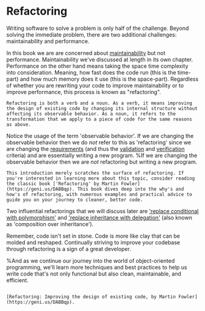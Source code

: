 # Refactoring

Writing software to solve a problem is only half of the challenge.
Beyond solving the immediate problem, there are two additional challenges: maintainability and performance.

In this book we are are concerned about [maintainability](maintainability) but not performance.
Maintainability we've discussed at length in its own chapter.
Performance on the other hand means taking the space time complexity into consideration.
Meaning, how fast does the code run (this is the time-part) and how much memory does it use (this is the space-part).
Regardless of whether you are rewriting your code to improve maintainability or to improve performance, this process is known as "refactoring".

```{admonition} Key point
Refactoring is both a verb and a noun. As a verb, it means improving the design of existing code by changing its internal structure without affecting its observable behavior. As a noun, it refers to the transformation that we apply to a piece of code for the same reasons as above.
```

Notice the usage of the term 'observable behavior'.
If we are changing the observable behavior then we do *not* refer to this as 'refactoring' since we are changing the [requirements](requirements) (and thus the [validation](validation) and [verification](verification) criteria) and are essentially writing a new program.
%If we are changing the observable behavior then we are *not* refactoring but writing a new program.


```{seealso}
This introduction merely scratches the surface of refactoring. If you're interested in learning more about this topic, consider reading the classic book ['Refactoring' by Martin Fowler](https://geni.us/DABBqp). This book dives deep into the why's and how's of refactoring, with numerous examples and practical advice to guide you on your journey to cleaner, better code.
```

Two influential refactorings that we will discuss later are
['replace conditional with polymorphism'](replace-conditional-with-polymorphism)
and
['replace inheritance with delegation'](composition-over-inheritance) (also known as 'composition over inheritance').

Remember, code isn't set in stone. Code is more like clay that can be molded and reshaped. Continually striving to improve your codebase through refactoring is a sign of a great developer.

%And as we continue our journey into the world of object-oriented programming, we'll learn more techniques and best practices to help us write code that's not only functional but also clean, maintainable, and efficient.


```{figure} https://images-na.ssl-images-amazon.com/images/I/51ttgxwzArL._SY445_SX342_QL70_ML2_.jpg

[Refactoring: Improving the design of existing code, by Martin Fowler](https://geni.us/DABBqp).
```

